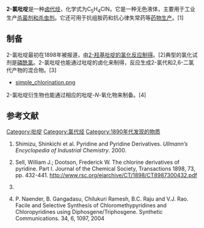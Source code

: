 **2-氯吡啶**是一种[卤代烃](https://zh.wikipedia.org/wiki/卤代烃 "wikilink")，化学式为C<sub>5</sub>H<sub>4</sub>ClN。它是一种无色液体，主要用于工业生产[杀菌剂和](https://zh.wikipedia.org/wiki/杀菌剂 "wikilink")[杀虫剂](https://zh.wikipedia.org/wiki/杀虫剂 "wikilink")。它还可用于抗组胺药和抗心律失常药等[药物生产](../Page/药物.md "wikilink")。\[1\]

## 制备

2-氯吡啶最初在1898年被报道，由[2-羟基吡啶的氯化反应制得](../Page/2-羟基吡啶.md "wikilink")。\[2\]典型的氯化试剂是[磷酰氯](https://zh.wikipedia.org/wiki/磷酰氯 "wikilink")。2-氯吡啶也能通过吡啶的卤化来制得，反应生成2-氯代和2,6-二氯代产物的混合物。\[3\]

  -
    [simple_chlorination.png](https://zh.wikipedia.org/wiki/File:simple_chlorination.png "fig:simple_chlorination.png")

2-氯吡啶衍生物也能通过相应的吡啶-*N*-氧化物来制备。\[4\]

## 参考文献

[Category:吡啶](https://zh.wikipedia.org/wiki/Category:吡啶 "wikilink")
[Category:氯代烃](https://zh.wikipedia.org/wiki/Category:氯代烃 "wikilink")
[Category:1890年代发现的物质](https://zh.wikipedia.org/wiki/Category:1890年代发现的物质 "wikilink")

1.  Shimizu, Shinkichi et al. Pyridine and Pyridine Derivatives.
    *Ullmann’s Encyclopedia of Industrial Chemistry*. 2000.

2.  Sell, William J.; Dootson, Frederick W. The chlorine derivatives of
    pyridine. Part I. Journal of the Chemical Society, Transactions
    1898, 73, pp. 432-441.
    <http://www.rsc.org/ejarchive/CT/1898/CT8987300432.pdf>

3.
4.  P. Naender, B. Gangadasu, Chilukuri Ramesh, B.C. Raju and V.J. Rao.
    Facile and Selective Synthesis of Chloromethypyridines and
    Chloropyridines using Diphosgene/Triphosgene. Synthetic
    Communications. 34, 6, 1097, 2004